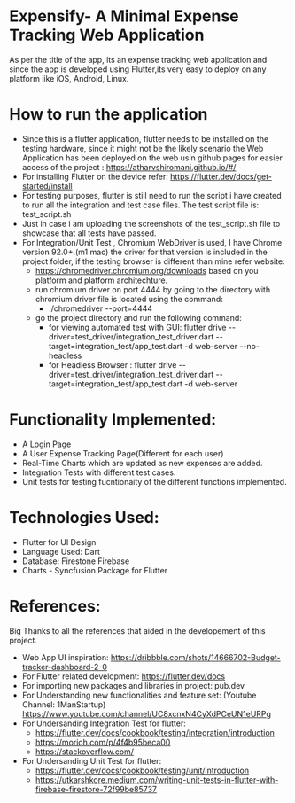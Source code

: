 # Expensify- A Minimal Expense Tracking Web Application

As per the title of the app, its an expense tracking web application and since the app is developed using Flutter,its very easy to deploy on any platform like iOS, Android, Linux.
# How to run the application
- Since this is a flutter application, flutter needs to be installed on the testing hardware, since it might not be the likely scenario the Web Application has been deployed on the web usin github pages for easier access of the project : https://atharvshiromani.github.io/#/
- For installing Flutter on the device refer: https://flutter.dev/docs/get-started/install
- For testing purposes, flutter is still need to run the script i have created to run all the integration and test case files. The test script file is: test_script.sh
- Just in case i am uploading the screenshots of the test_script.sh file to showcase that all tests have passed.
- For Integration/Unit Test , Chromium WebDriver is used, I have Chrome version 92.0+.(m1 mac) the driver for that version is included in the project folder, if the testing browser is different than mine refer website: 
   - https://chromedriver.chromium.org/downloads based on you platform and platform architechture.
   - run chromium driver on port 4444 by going to the directory with chromium driver file is located using the command:
      - ./chromedriver --port=4444
   - go the project directory and run the following command: 
      - for viewing automated test with GUI: flutter drive --driver=test_driver/integration_test_driver.dart --target=integration_test/app_test.dart -d web-server --no-headless 
      - for Headless Browser : flutter drive --driver=test_driver/integration_test_driver.dart --target=integration_test/app_test.dart -d web-server

# Functionality Implemented:
- A Login Page
- A User Expense Tracking Page(Different for each user)
- Real-Time Charts which are updated as new expenses are added.
- Integration Tests with different test cases.
- Unit tests for testing fucntionaity of the different functions implemented.

# Technologies Used:
- Flutter for UI Design
- Language Used: Dart
- Database: Firestone Firebase
- Charts - Syncfusion Package for Flutter


# References:
Big Thanks to all the references that aided in the developement of this project.
- Web App UI inspiration: https://dribbble.com/shots/14666702-Budget-tracker-dashboard-2-0
- For Flutter related development: https://flutter.dev/docs
- For importing new packages and libraries in project: pub.dev
- For Understanding new functionalities and feature set: (Youtube Channel: 1ManStartup) https://www.youtube.com/channel/UC8xcnxN4CyXdPCeUN1eURPg
- For Undersanding Integration Test for flutter: 
   - https://flutter.dev/docs/cookbook/testing/integration/introduction
   - https://morioh.com/p/4f4b95beca00
   - https://stackoverflow.com/
- For Undersanding Unit Test for flutter: 
   - https://flutter.dev/docs/cookbook/testing/unit/introduction
   - https://utkarshkore.medium.com/writing-unit-tests-in-flutter-with-firebase-firestore-72f99be85737

